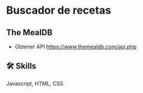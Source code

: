 # Buscador de recetas

## The MealDB
- Obtener API 
https://www.themealdb.com/api.php

## 🛠 Skills
Javascript, HTML, CSS